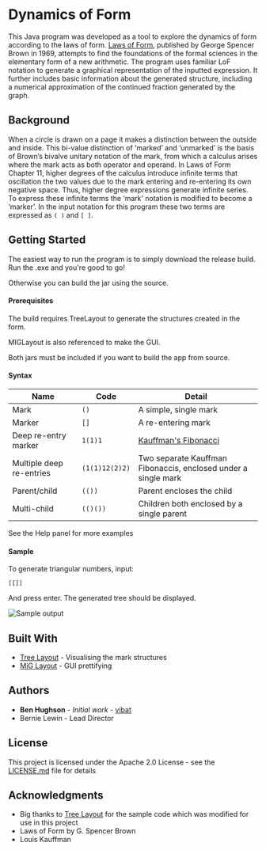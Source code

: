 # Dynamics of Form

This Java program was developed as a tool to explore the dynamics of form according to the laws of form. [Laws of Form](https://en.wikipedia.org/wiki/Laws_of_Form), published by George Spencer Brown in 1969, attempts to find the foundations of the formal sciences in the elementary form of a new arithmetic.  The program uses familiar LoF notation to generate a graphical representation of the inputted expression.  It further includes basic information about the generated structure, including a numerical approximation of the continued fraction generated by the graph.

## Background

 When a circle is drawn on a page it makes a distinction between the outside and inside.  This bi-value distinction of ‘marked’ and ‘unmarked’ is the basis of Brown’s bivalve unitary notation of the mark, from which a calculus arises where the mark acts as both operator and operand. In Laws of Form Chapter 11, higher degrees of the calculus introduce infinite terms that oscillation the two values due to the mark entering and re-entering its own negative space. Thus, higher degree expressions generate infinite series. To express these infinite terms the ‘mark’ notation is modified to become a ‘marker’. In the input notation for this program these two terms are expressed as `( )` and  `[ ]`.

## Getting Started

The easiest way to run the program is to simply download the release build.  Run the .exe and you're good to go!

Otherwise you can build the jar using the source. 

#### Prerequisites

The build requires TreeLayout to generate the structures created in the form.  

MIGLayout is also referenced to make the GUI. 

Both jars must be included if you want to build the app from source.


#### Syntax 

Name | Code | Detail 
--- | --- | ---
 Mark | `()` | A simple, single mark 
 Marker | `[]` | A re-entering mark 
 Deep re-entry marker | `1(1)1` | [Kauffman's Fibonacci](http://homepages.math.uic.edu/~kauffman/FQ.pdf) 
 Multiple deep re-entries | `(1(1)12(2)2)` | Two separate Kauffman Fibonaccis, enclosed under a single mark 
 Parent/child | `(())` | Parent encloses the child 
 Multi-child | `(()())` | Children both enclosed by a single parent 

 See the Help panel for more examples

#### Sample

To generate triangular numbers, input:

```
[[]]
```

And press enter.  The generated tree should be displayed.

![Sample output](https://i.imgur.com/XLYShaA.png)

## Built With

* [Tree Layout](https://github.com/abego/treelayout) - Visualising the mark structures
* [MiG Layout](http://www.miglayout.com/) - GUI prettifying

## Authors

* **Ben Hughson** - *Initial work* - [vibat](https://github.com/vibat)
* Bernie Lewin - Lead Director 

## License

This project is licensed under the Apache 2.0 License - see the [LICENSE.md](LICENSE.md) file for details

## Acknowledgments

* Big thanks to [Tree Layout](https://github.com/abego/treelayout) for the sample code which was modified for use in this project
* Laws of Form by G. Spencer Brown
* Louis Kauffman
